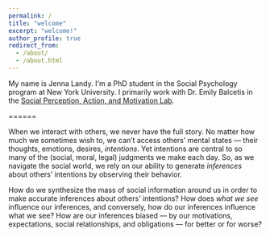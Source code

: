 ```yaml
---
permalink: /
title: "welcome"
excerpt: "welcome!"
author_profile: true
redirect_from: 
  - /about/
  - /about.html
---
```


My name is Jenna Landy. I'm a PhD student in the Social Psychology program at New York University. I primarily work with Dr. Emily Balcetis in the [Social Perception, Action, and Motivation Lab](https://www.spamlabresearch.com).

======

When we interact with others, we never have the full story. No matter how much we sometimes wish to, we can’t access others’ mental states — their thoughts, emotions, desires, *intentions*. Yet intentions are central to so many of the (social, moral, legal) judgments we make each day. So, as we navigate the social world, we rely on our ability to generate *inferences* about others’ intentions by observing their behavior. 

How do we synthesize the mass of social information around us in order to make accurate inferences about others’ intentions? How does *what we see* influence our inferences, and conversely, how do our inferences influence what we see? How are our inferences biased — by our motivations, expectations, social relationships, and obligations — for better or for worse?
